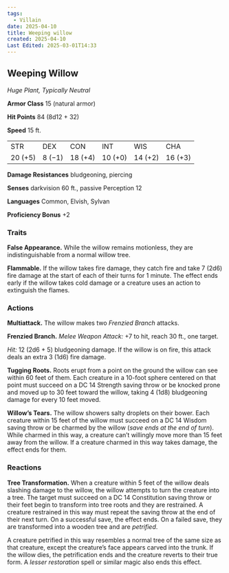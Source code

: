 ```yaml
---
tags:
  - Villain
date: 2025-04-10
title: Weeping willow
created: 2025-04-10
Last Edited: 2025-03-01T14:33
---
```

## Weeping Willow

_Huge Plant, Typically Neutral_

**Armor Class** 15 (natural armor)

**Hit Points** 84 (8d12 + 32)

**Speed** 15 ft.

|   |   |   |   |   |   |
|---|---|---|---|---|---|
|STR|DEX|CON|INT|WIS|CHA|
|20 (+5)|8 (−1)|18 (+4)|10 (+0)|14 (+2)|16 (+3)|

**Damage Resistances** bludgeoning, piercing

**Senses** darkvision 60 ft., passive Perception 12

**Languages** Common, Elvish, Sylvan

**Proficiency Bonus** +2

### Traits

**False Appearance.** While the willow remains motionless, they are indistinguishable from a normal willow tree.

**Flammable.** If the willow takes fire damage, they catch fire and take 7 (2d6) fire damage at the start of each of their turns for 1 minute. The effect ends early if the willow takes cold damage or a creature uses an action to extinguish the flames.

### Actions

**Multiattack.** The willow makes two _Frenzied Branch_ attacks.

**Frenzied Branch.** _Melee Weapon Attack:_ +7 to hit, reach 30 ft., one target.

_Hit:_ 12 (2d6 + 5) bludgeoning damage. If the willow is on fire, this attack deals an extra 3 (1d6) fire damage.

**Tugging Roots.** Roots erupt from a point on the ground the willow can see within 60 feet of them. Each creature in a 10-foot sphere centered on that point must succeed on a DC 14 Strength saving throw or be knocked prone and moved up to 30 feet toward the willow, taking 4 (1d8) bludgeoning damage for every 10 feet moved.

**Willow’s Tears.** The willow showers salty droplets on their bower. Each creature within 15 feet of the willow must succeed on a DC 14 Wisdom saving throw or be charmed by the willow (_save ends at the end of turn_). While charmed in this way, a creature can’t willingly move more than 15 feet away from the willow. If a creature charmed in this way takes damage, the effect ends for them.

### Reactions

**Tree Transformation.** When a creature within 5 feet of the willow deals slashing damage to the willow, the willow attempts to turn the creature into a tree. The target must succeed on a DC 14 Constitution saving throw or their feet begin to transform into tree roots and they are restrained. A creature restrained in this way must repeat the saving throw at the end of their next turn. On a successful save, the effect ends. On a failed save, they are transformed into a wooden tree and are _petrified_.

A creature petrified in this way resembles a normal tree of the same size as that creature, except the creature’s face appears carved into the trunk. If the willow dies, the petrification ends and the creature reverts to their true form. A _lesser restoration_ spell or similar magic also ends this effect.